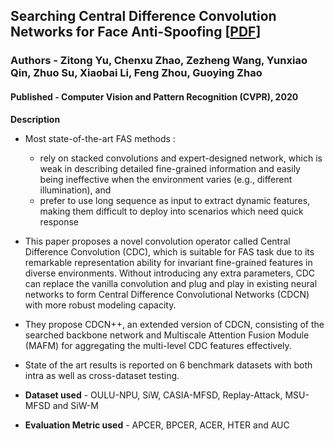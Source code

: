 ## Searching Central Difference Convolution Networks for Face Anti-Spoofing [[PDF](https://arxiv.org/pdf/2003.04092.pdf)]

### Authors - Zitong Yu, Chenxu Zhao, Zezheng Wang, Yunxiao Qin, Zhuo Su, Xiaobai Li, Feng Zhou, Guoying Zhao

#### Published  - Computer Vision and Pattern Recognition (CVPR), 2020

**Description** 

- Most state-of-the-art FAS methods :

  - rely on stacked convolutions and expert-designed network, which is weak in describing detailed fine-grained information and easily being ineffective when the environment varies (e.g., different 		illumination), and 
  - prefer to use long sequence as input to extract dynamic features, making them difficult to deploy into scenarios which need quick response

- This paper proposes a novel convolution operator called Central Difference Convolution (CDC), which is suitable for FAS task due to its remarkable representation ability for invariant fine-grained features in diverse environments. Without introducing any extra parameters, CDC can replace the vanilla convolution and plug and play in existing neural networks to form Central Difference Convolutional Networks (CDCN) with more robust modeling capacity.

- They propose CDCN++, an extended version of CDCN, consisting of the searched backbone network and Multiscale Attention Fusion Module (MAFM) for aggregating the multi-level CDC features effectively.

- State of the art results is reported on 6 benchmark datasets with both intra as well as cross-dataset testing.

- **Dataset used** - OULU-NPU, SiW, CASIA-MFSD, Replay-Attack, MSU-MFSD and SiW-M

- **Evaluation Metric used** - APCER, BPCER, ACER, HTER and AUC

